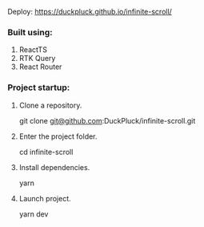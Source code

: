 Deploy: https://duckpluck.github.io/infinite-scroll/

### Built using:
1. ReactTS
2. RTK Query
3. React Router

### Project startup:

1. Clone a repository.

   git clone git@github.com:DuckPluck/infinite-scroll.git

2. Enter the project folder.

   cd infinite-scroll

3. Install dependencies.

   yarn

4. Launch project.

   yarn dev

